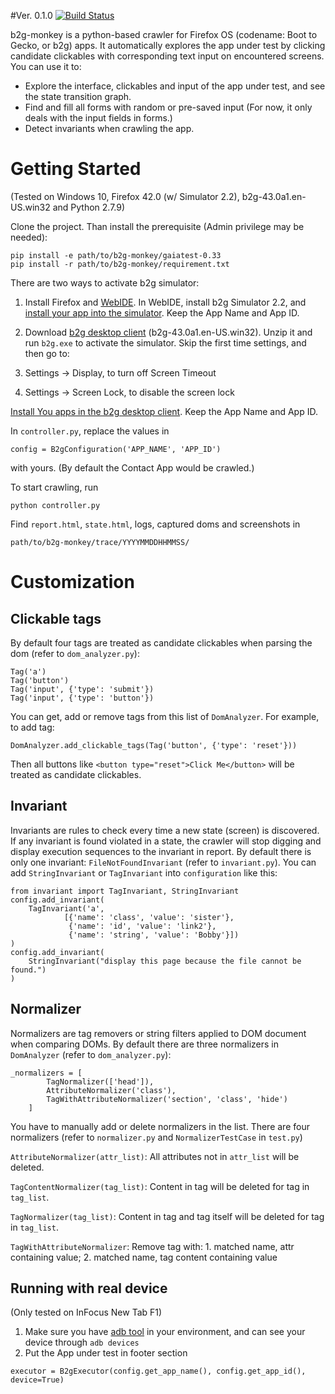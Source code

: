 #Ver. 0.1.0 [![Build Status](https://travis-ci.org/jwlin/b2g-monkey.svg?branch=master)](https://travis-ci.org/jwlin/b2g-monkey)

b2g-monkey is a python-based crawler for Firefox OS (codename: Boot to Gecko, or b2g) apps.  It automatically explores the app under test by clicking candidate clickables with corresponding text input on encountered screens. You can use it to:

* Explore the interface, clickables and input of the app under test, and see the state transition graph.
* Find and fill all forms with random or pre-saved input (For now, it only deals with the input fields in forms.)
* Detect invariants when crawling the app.

# Getting Started

(Tested on Windows 10, Firefox 42.0 (w/ Simulator 2.2), b2g-43.0a1.en-US.win32 and Python 2.7.9)

Clone the project. Than install the prerequisite (Admin privilege may be needed):

```
pip install -e path/to/b2g-monkey/gaiatest-0.33 
pip install -r path/to/b2g-monkey/requirement.txt
```

There are two ways to activate b2g simulator:

1. Install Firefox and [WebIDE](https://developer.mozilla.org/en-US/docs/Tools/WebIDE). In WebIDE, install b2g Simulator 2.2, and [install your app into the simulator](https://developer.mozilla.org/en-US/docs/Tools/WebIDE/Running_and_debugging_apps). Keep the App Name and App ID.

2. Download [b2g desktop client](https://ftp.mozilla.org/pub/b2g/nightly/latest-maple/b2g-43.0a1.en-US.win32.zip) (b2g-43.0a1.en-US.win32). Unzip it and run `b2g.exe` to activate the simulator. Skip the first time settings, and then go to:
  1. Settings -> Display, to turn off Screen Timeout
  2. Settings -> Screen Lock, to disable the screen lock

  [Install You apps in the b2g desktop client](https://github.com/jwlin/b2g-monkey/tree/master/app_example). Keep the App Name and App ID.

In `controller.py`, replace the values in

```
config = B2gConfiguration('APP_NAME', 'APP_ID')
```

with yours. (By default the Contact App would be crawled.)

To start crawling, run

```
python controller.py
```

Find `report.html`, `state.html`, logs, captured doms and screenshots in

```
path/to/b2g-monkey/trace/YYYYMMDDHHMMSS/
```

# Customization

## Clickable tags

By default four tags are treated as candidate clickables when parsing the dom (refer to `dom_analyzer.py`):

```
Tag('a')
Tag('button')
Tag('input', {'type': 'submit'})
Tag('input', {'type': 'button'})
```

You can get, add or remove tags from this list of `DomAnalyzer`. For example, to add tag:

```
DomAnalyzer.add_clickable_tags(Tag('button', {'type': 'reset'}))
```

Then all buttons like `<button type="reset">Click Me</button>` will be treated as candidate clickables.

## Invariant

Invariants are rules to check every time a new state (screen) is discovered. If any invariant is found violated in a state, the crawler will stop digging and display execution sequences to the invariant in report. By default there is only one invariant: `FileNotFoundInvariant` (refer to `invariant.py`). You can add `StringInvariant` or `TagInvariant`  into `configuration` like this:

```
from invariant import TagInvariant, StringInvariant
config.add_invariant(
    TagInvariant('a',
			[{'name': 'class', 'value': 'sister'},
             {'name': 'id', 'value': 'link2'},
             {'name': 'string', 'value': 'Bobby'}])
)
config.add_invariant(
    StringInvariant("display this page because the file cannot be found.")
)
```

## Normalizer

Normalizers are tag removers or string filters applied to DOM document when comparing DOMs. By default there are three normalizers in `DomAnalyzer` (refer to `dom_analyzer.py`):

```
_normalizers = [
        TagNormalizer(['head']),
        AttributeNormalizer('class'),
        TagWithAttributeNormalizer('section', 'class', 'hide')
    ]
```

You have to manually add or delete normalizers in the list. There are four normalizers (refer to `normalizer.py` and `NormalizerTestCase` in `test.py`)

`AttributeNormalizer(attr_list)`: All attributes not in `attr_list` will be deleted.

`TagContentNormalizer(tag_list)`: Content in tag will be deleted for tag in `tag_list`.

`TagNormalizer(tag_list)`: Content in tag and tag itself will be deleted for tag in `tag_list`.

`TagWithAttributeNormalizer`: Remove tag with: 1. matched name, attr containing value; 2. matched name, tag content containing value

## Running with real device 

(Only tested on InFocus New Tab F1)

1. Make sure you have [adb tool](http://developer.android.com/intl/zh-tw/tools/help/adb.html) in your environment, and can see your device through `adb devices`
2. Put the App under test in footer section

```
executor = B2gExecutor(config.get_app_name(), config.get_app_id(), device=True)
```
